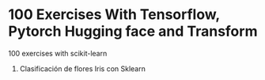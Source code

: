 # 100 Exercises With Tensorflow, Pytorch Hugging face and Transform 

100 exercises with scikit-learn 

1. Clasificación de flores Iris con Sklearn

